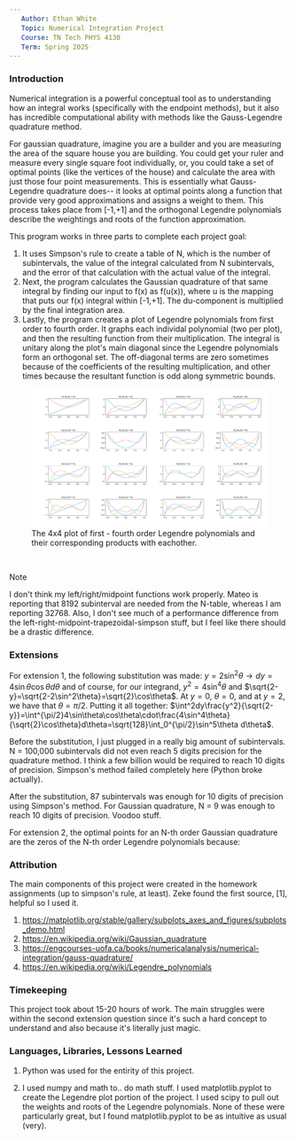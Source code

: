 ```yaml
---
   Author: Ethan White
   Topic: Numerical Integration Project
   Course: TN Tech PHYS 4130
   Term: Spring 2025 
---
```


### Introduction

Numerical integration is a powerful conceptual tool as to understanding how an integral works (specifically with the endpoint methods), but it also has incredible computational ability with methods like the Gauss-Legendre quadrature method. 

For gaussian quadrature, imagine you are a builder and you are measuring the area of the square house you are building. You could get your ruler and measure every single square foot individually, or, you could take a set of optimal points (like the vertices of the house) and calculate the area with just those four point measurements. This is essentially what Gauss-Legendre quadrature does-- it looks at optimal points along a function that provide very good approximations and assigns a weight to them. This process takes place from [-1,+1] and the orthogonal Legendre polynomials describe the weightings and roots of the function approximation.

This program works in three parts to complete each project goal:

1. It uses Simpson's rule to create a table of N, which is the number of subintervals, the value of the integral calculated from N subintervals, and the error of that calculation with the actual value of the integral. 
2. Next, the program calculates the Gaussian quadrature of that same integral by finding our input to f(x) as f(u(x)), where u is the mapping that puts our f(x) integral within [-1,+1]. The du-component is multiplied by the final integration area. 
3. Lastly, the program creates a plot of Legendre polynomials from first order to fourth order. It graphs each individal polynomial (two per plot), and then the resulting function from their multiplication. The integral is unitary along the plot's main diagonal since the Legendre polynomials form an orthogonal set. The off-diagonal terms are zero sometimes because of the coefficients of the resulting multiplication, and other times because the resultant function is odd along symmetric bounds.

<figure>
  <img src=Figure_1.png>
  <figcaption>The 4x4 plot of first - fourth order Legendre polynomials and their corresponding products with eachother. </figcaption>
</figure>
<p>&nbsp;</p> 

> [!NOTE]
> I don't think my left/right/midpoint functions work properly. Mateo is reporting that 8192 subinterval are needed from the N-table, whereas I am reporting 32768. Also, I don't see much of a performance difference from the left-right-midpoint-trapezoidal-simpson stuff, but I feel like there should be a drastic difference.

### Extensions

For extension 1, the following substitution was made:
$y = 2\sin^2\theta \rightarrow dy = 4\sin\theta\cos\theta d\theta$ and of course, for our integrand,
$y^2 = 4\sin^4\theta$ and $\sqrt{2-y}=\sqrt{2-2\sin^2\theta}=\sqrt{2}\cos\theta$. At $y = 0$, $\theta = 0$, and at $y = 2$, we have that $\theta = \pi/2$. Putting it all together:
$\int^2dy\frac{y^2}{\sqrt{2-y}}=\int^{\pi/2}4\sin\theta\cos\theta\cdot\frac{4\sin^4\theta}{\sqrt{2}\cos\theta}d\theta=\sqrt{128}\int_0^{\pi/2}\sin^5\theta d\theta$. 

Before the substitution, I just plugged in a really big amount of subintervals. N = 100,000 subintervals did not even reach 5 digits precision for the quadrature method. I think a few billion would be required to reach 10 digits of precision. Simpson's method failed completely here (Python broke actually). 

After the substitution, 87 subintervals was enough for 10 digits of precision using Simpson's method. For Gaussian quadrature, N = 9 was enough to reach 10 digits of precision. Voodoo stuff.

For extension 2, the optimal points for an N-th order Gaussian quadrature are the zeros of the N-th order Legendre polynomials because:


### Attribution

The main components of this project were created in the homework assignments (up to simpson's rule, at least). Zeke found the first source, [1], helpful so I used it.

1. https://matplotlib.org/stable/gallery/subplots_axes_and_figures/subplots_demo.html
2. https://en.wikipedia.org/wiki/Gaussian_quadrature
3. https://engcourses-uofa.ca/books/numericalanalysis/numerical-integration/gauss-quadrature/
4. https://en.wikipedia.org/wiki/Legendre_polynomials

### Timekeeping

This project took about 15-20 hours of work. The main struggles were within the second extension question since it's such a hard concept to understand and also because it's literally just magic.

### Languages, Libraries, Lessons Learned

1. Python was used for the entirity of this project. 

2. I used numpy and math to.. do math stuff. I used matplotlib.pyplot to create the Legendre plot portion of the project. I used scipy to pull out the weights and roots of the Legendre polynomials. None of these were particularly great, but I found matplotlib.pyplot to be as intuitive as usual (very).
